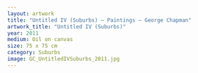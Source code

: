 ```yaml
---
layout: artwork
title: "Untitled IV (Suburbs) — Paintings — George Chapman"
artwork_title: "Untitled IV (Suburbs)"
year: 2011
medium: Oil on canvas
size: 75 x 75 cm
category: Suburbs
image: GC_UntitledIVSuburbs_2011.jpg
---
```

